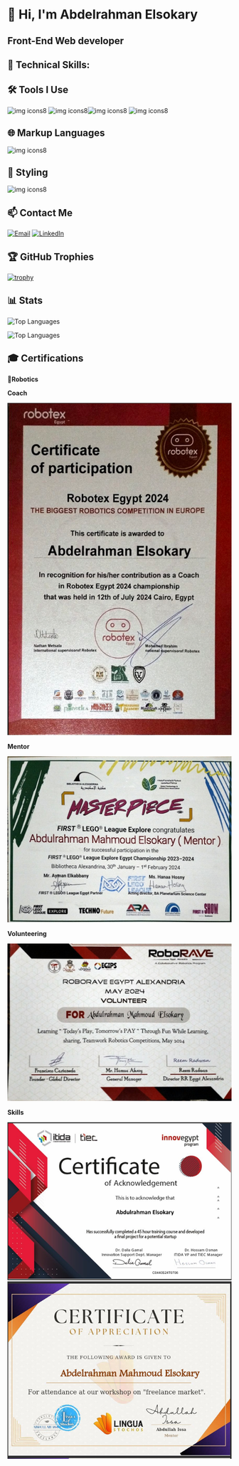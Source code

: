   # 👋 Hi, I'm Abdelrahman Elsokary

## **Front-End Web developer**



## 🔧 **Technical Skills:**




## 🛠️ Tools I Use



![img icons8](https://github.com/user-attachments/assets/939648ca-9c83-4db2-9a5c-5d7ffab5b884) ![img icons8](https://github.com/user-attachments/assets/8c6068c8-82d7-402e-88c8-bb8e090821ca)![img icons8](https://github.com/user-attachments/assets/6f9ea07a-a99b-4e42-8029-d387d048b743) ![img icons8](https://github.com/user-attachments/assets/df388194-abf2-49b7-a1b9-e7089d4cbf4c)


## 🌐 Markup Languages


![img icons8](https://github.com/user-attachments/assets/2f14c8dd-c5bd-4f95-b29e-323143627cc5)

## 🎨 Styling


![img icons8](https://github.com/user-attachments/assets/36375fd0-600c-4704-ae23-053643accff0)


## 📫 Contact Me
<a href="mailtoabdalrahmanelsokary@gmail.com"><img src="https://github.com/user-attachments/assets/9bf2b587-014b-4290-a370-7b9a01cd148d" alt="Email"></a>
[![LinkedIn](https://img.icons8.com/?size=64&id=X8g2OZMx4ET5&format=gif)](https://www.linkedin.com/in/abdulrahman-elsokary-29036930a/)



## 🏆 GitHub Trophies

[![trophy](https://github-profile-trophy.vercel.app/?username=AbdelrahmanELsokary&theme=dracula&no-bg=true&no-frame=true)](https://github.com/ryo-ma/github-profile-trophy)


## 📊 Stats

![Top Languages](https://github-readme-stats.vercel.app/api/top-langs/?username=AbdelrahmanELsokary&layout=compact&theme=dark)

![Top Languages](https://github-readme-stats.vercel.app/api/top-langs/?username=yourusername&layout=compact&theme=radical&langs_count=6&exclude_repo=example-repo)

## 🎓 Certifications


**🤖Robotics**



**Coach**



[![Certificate Name 1](https://github.com/AbdelrahmanELsokary/Certifications/blob/main/Robotics/robotex.PNG)](https://github.com/AbdelrahmanELsokary/Certifications/blob/main/Robotics/robotex.PNG)


**Mentor**



[![Certificate Name 1](https://github.com/AbdelrahmanELsokary/Certifications/blob/main/Robotics/fll.jpg)](https://github.com/AbdelrahmanELsokary/Certifications/blob/main/Robotics/fll.jpg)



**Volunteering**



[![Certificate Name 1](https://github.com/AbdelrahmanELsokary/Certifications/blob/main/Robotics/roborave.jpg?raw=true)](https://github.com/AbdelrahmanELsokary/Certifications/blob/main/Robotics/roborave.jpg?raw=true)




**Skills**



[![Certificate Name 1](https://github.com/AbdelrahmanELsokary/Certifications/blob/main/Skills/inovvegypt.PNG)](https://github.com/AbdelrahmanELsokary/Certifications/blob/main/Skills/inovvegypt.PNG)
[![Certificate Name 1](https://github.com/AbdelrahmanELsokary/Certifications/blob/main/Skills/markting.PNG)](https://github.com/AbdelrahmanELsokary/Certifications/blob/main/Skills/markting.PNG)


